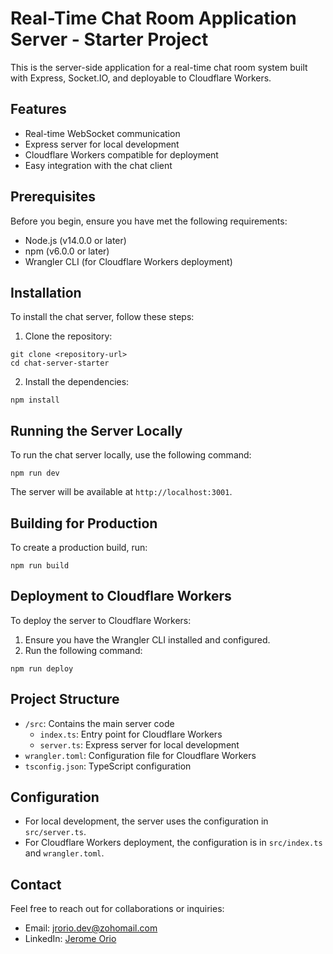 # Real-Time Chat Room Application Server - Starter Project

This is the server-side application for a real-time chat room system built with Express, Socket.IO, and deployable to Cloudflare Workers.

## Features

- Real-time WebSocket communication
- Express server for local development
- Cloudflare Workers compatible for deployment
- Easy integration with the chat client

## Prerequisites

Before you begin, ensure you have met the following requirements:

- Node.js (v14.0.0 or later)
- npm (v6.0.0 or later)
- Wrangler CLI (for Cloudflare Workers deployment)

## Installation

To install the chat server, follow these steps:

1. Clone the repository:
```
git clone <repository-url>
cd chat-server-starter
```

2. Install the dependencies:
```
npm install
```

## Running the Server Locally

To run the chat server locally, use the following command:

```
npm run dev
```

The server will be available at `http://localhost:3001`.

## Building for Production

To create a production build, run:

```
npm run build
```

## Deployment to Cloudflare Workers

To deploy the server to Cloudflare Workers:

1. Ensure you have the Wrangler CLI installed and configured.
2. Run the following command:
```
npm run deploy
```

## Project Structure

- `/src`: Contains the main server code
  - `index.ts`: Entry point for Cloudflare Workers
  - `server.ts`: Express server for local development
- `wrangler.toml`: Configuration file for Cloudflare Workers
- `tsconfig.json`: TypeScript configuration

## Configuration

- For local development, the server uses the configuration in `src/server.ts`.
- For Cloudflare Workers deployment, the configuration is in `src/index.ts` and `wrangler.toml`.

## Contact

Feel free to reach out for collaborations or inquiries:
* Email: [jrorio.dev@zohomail.com](mailto:jrorio.dev@zohomail.com)
* LinkedIn: [Jerome Orio](https://www.linkedin.com/in/jerome-orio-dev)